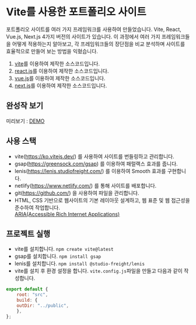 # Vite를 사용한 포트폴리오 사이트

포트폴리오 사이트를 여러 가지 프레임워크를 사용하여 만들었습니다.
Vite, React, Vue.js, Next.js 4가지 버전의 사이트가 있습니다.
이 과정에서 여러 가지 프레임워크들을 어떻게 적용하는지 알아보고, 
각 프레임워크들의 장단점을 비교 분석하며 사이트를 효율적으로 만들어 보는 방법을 익혔습니다.

1. [vite](https://github.com/SeoeunCho/port2023-vite)를 이용하여 제작한 소스코드입니다. 
2. [react.js](https://github.com/SeoeunCho/port2023-react)를 이용하여 제작한 소스코드입니다. 
3. [vue.js](https://github.com/SeoeunCho/port2023-vue)를 이용하여 제작한 소스코드입니다. 
4. [next.js](https://github.com/SeoeunCho/port2023-next)를 이용하여 제작한 소스코드입니다. 


## 완성작 보기 
미리보기 : [DEMO](https://github.com/SeoeunCho/port2023-vite)

## 사용 스택
- vite(https://ko.vitejs.dev/) 를 사용하여 사이트를 번들링하고 관리합니다.
- gsap(https://greensock.com/gsap) 를 이용하여 패럴랙스 효과를 줍니다.
- lenis(https://lenis.studiofreight.com/) 를 이용하여 Smooth 효과를 구현합니다.
- netlify(https://www.netlify.com/) 를 통해 사이트를 배포합니다.
- git(https://github.com/) 을 사용하여 파일을 관리합니다.
- HTML, CSS 기반으로 웹사이트의 기본 레이아웃 설계하고, 웹 표준 및 웹 접근성을 준수하여 작업합니다. <br />[ARIA(Accessible Rich Internet Applications)](https://developer.mozilla.org/en-US/docs/Web/Accessibility/ARIA/Roles)

## 프로젝트 실행
- vite를 설치합니다. `npm create vite@latest`
- gsap를 설치합니다. `npm install gsap`
- lenis를 설치합니다. `npm install @studio-freight/lenis`
- vite를 설치 후 환경 설정을 합니다. `vite.config.js`파일을 만들고 다음과 같이 작성합니다.
```javascript
export default {
    root: "src",
    build: {
    outDir: "../public",
    },
};

